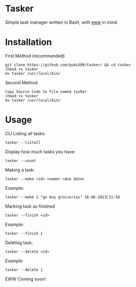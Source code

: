 # Tasker
Simple task manager written in Bash, with [eww](https://github.com/elkowar/eww) in mind

# Installation
First Method (recommended)
```
git clone https://github.com/qubiX00/tasker/ && cd tasker
chmod +x tasker
mv tasker /usr/local/bin/
```
Second Method
```
Copy Source Code to File named tasker 
chmod +x tasker
mv tasker /usr/local/bin/
```

# Usage
CLI
Listing all tasks:
```
tasker --listall
```
Display how much tasks you have:
```
tasker --count
```
Making a task:
```
tasker --make <id> <name> <due date>
```
Example:
```
tasker --make 1 "go buy grocceries" 16-06-2023/11:50
```
Marking task as finished
```
tasker --finish <id>
```
Example:
```
tasker --finish 1
```
Deleting task:
```
tasker --delete <id>
```
Example
```
tasker --delete 1
```
EWW
Coming soon!
